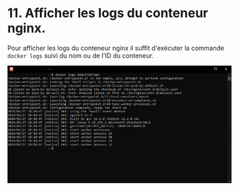 # 11. Afficher les logs du conteneur nginx.

Pour afficher les logs du conteneur nginx il suffit d'exécuter la commande `docker logs` suivi du nom ou de l'ID du conteneur.

![](./assets/shell.png)
